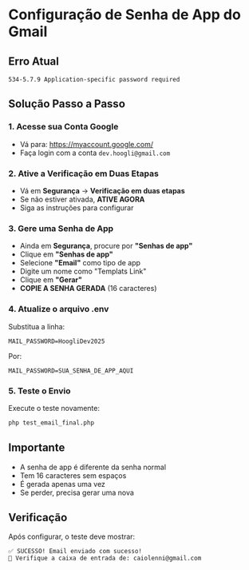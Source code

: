 # Configuração de Senha de App do Gmail

## Erro Atual
```
534-5.7.9 Application-specific password required
```

## Solução Passo a Passo

### 1. Acesse sua Conta Google
- Vá para: https://myaccount.google.com/
- Faça login com a conta `dev.hoogli@gmail.com`

### 2. Ative a Verificação em Duas Etapas
- Vá em **Segurança** → **Verificação em duas etapas**
- Se não estiver ativada, **ATIVE AGORA**
- Siga as instruções para configurar

### 3. Gere uma Senha de App
- Ainda em **Segurança**, procure por **"Senhas de app"**
- Clique em **"Senhas de app"**
- Selecione **"Email"** como tipo de app
- Digite um nome como "Templats Link"
- Clique em **"Gerar"**
- **COPIE A SENHA GERADA** (16 caracteres)

### 4. Atualize o arquivo .env
Substitua a linha:
```env
MAIL_PASSWORD=HoogliDev2025
```

Por:
```env
MAIL_PASSWORD=SUA_SENHA_DE_APP_AQUI
```

### 5. Teste o Envio
Execute o teste novamente:
```bash
php test_email_final.php
```

## Importante
- A senha de app é diferente da senha normal
- Tem 16 caracteres sem espaços
- É gerada apenas uma vez
- Se perder, precisa gerar uma nova

## Verificação
Após configurar, o teste deve mostrar:
```
✅ SUCESSO! Email enviado com sucesso!
📧 Verifique a caixa de entrada de: caiolenni@gmail.com
```
